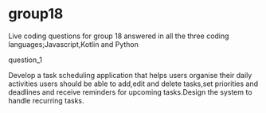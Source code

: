 # group18
Live coding questions for group 18 answered in all the three coding languages;Javascript,Kotlin and Python

question_1

Develop a task scheduling application that helps users organise their daily activities
users should be able to add,edit and delete tasks,set priorities and deadlines and
receive reminders for upcoming tasks.Design the system to handle recurring tasks.
